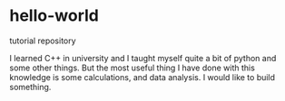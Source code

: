 # hello-world
tutorial repository

I learned C++ in university and I taught myself quite a bit of python and some other things. But the most useful thing I have done with this knowledge is some calculations, and data analysis. I would like to build something.
